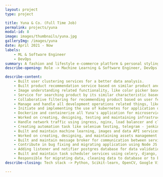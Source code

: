 ```yaml
---
layout: project
type: project

title: Yuna & Co. (Full Time Job)
permalink: projects/yuna
modal-id: 8
image: images/thumbnails/yuna.jpg
galleryImg: /images/yuna
date: April 2021 - Now
labels:
    - ML & Software Engineer
    - DevOps
summary: A fashion and lifestyle e-commerce platform & personal styling based on Artificial Intelligence.
describe-opening: Role -> Machine Learning & Software Engineer, DevOps

describe-content:
    - Built user clustering services for a better data analysis.
    - Built product recommendation service based on similar product and caching strategy for its result.
    - Image understanding related functionality, like color picker based on similar RGB value, object detection for looking duplicated image, object recognition for stylecard (outfit reference image consist of products) generator functionality etc.
    - Service for searching product by its similar characteristic based on image and/or tagging, used for another functionality like user wardrobe (user personal collection and recommendation outfit), stylecard generator (admin tool for faster generating stylecard) and product similar for main website.
    - Collaborative filtering for recommending product based on user feedback and construct general user profiles characteristic.
    - Manage and handle all development operations related things, like deployment, server management, application containerization, automation etc.
    - Initiate and implementing the use of kubernetes for application deployment along with CI/CD pipeline deployment using jenkins, ansible and other related framework.
    - Dockerize and containerize all Yuna's application for microservices application deployment.
    - Worked on creating, designing, testing and maintaining infrastructure for all services and application.
    - Handle network traffic using ingress, nginx, load balancer and cloudflare.
    - Creating automation task like selenium testing, telegram - jenkins integration, updating images product set on google vision, automatic bakcup database, whatsapp server for sending message via UI automation (web based and windows application based)
    - Built and maintain machine learning, images and data API services using python Fast API.
    - Worked on creating, designing, and maintaining assets management services with capabilites for image manipulation (padding, crop, resize, modify color) and caching its derivative image for speedy load.
    - Built and maintain message broker for communication between services.
    - Contribute in bug fixing and migrating application using Node JS API to new framework.
    - Adding listener and notifier postgres database for data validation.
    - Built and maintain task scheduler services using celery, django, mongo db and rabbit mq.
    - Responsible for migrating data, cleaning data to database or to be served as data summary for further analysis.
describe-closing: Tech stack -> Python, Scikit-learn, OpenCV, Google Vision, Numpy, Pandas, Google Cloud Platform, Amazon Web Services, Kubernetes, Ansible, Terraform, Kubernetes Operations (KOps), Jenkins, Cloudflare, Telegram bot UI, Bitbucket webhook, Selenium, PyWinAuto, Flask, FastAPI, Django, Celery, Rabbit MQ, Postgres, Mongo DB, NodeJS, TypeORM, Typescript.

---
```

